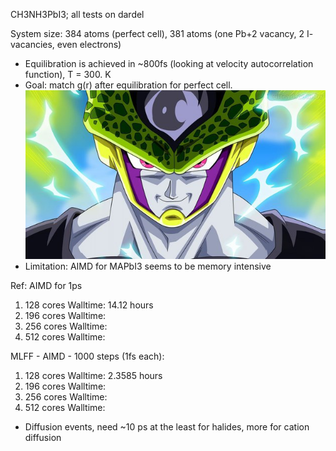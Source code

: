 CH3NH3PbI3; all tests on dardel

System size: 384 atoms (perfect cell), 381 atoms (one Pb+2 vacancy, 2 I- vacancies, even electrons) 

- Equilibration is achieved in ~800fs (looking at velocity autocorrelation function), T = 300. K
- Goal: match g(r) after equilibration for perfect cell. ![perfect cell](./perfect_cell.jpeg "Perfect cell")
- Limitation: AIMD for MAPbI3 seems to be memory intensive

Ref: AIMD for 1ps
   1. 128 cores
   Walltime: 14.12 hours
   2. 196 cores
   Walltime: 
   3. 256 cores
   Walltime:
   4. 512 cores
   Walltime: 

MLFF - AIMD - 1000 steps (1fs each):
   1. 128 cores
   Walltime: 2.3585 hours
   2. 196 cores
   Walltime: 
   3. 256 cores
   Walltime: 
   4. 512 cores
   Walltime: 

- Diffusion events, need ~10 ps at the least for halides, more for cation diffusion